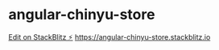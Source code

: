 # angular-chinyu-store

[Edit on StackBlitz ⚡️](https://stackblitz.com/edit/angular-chinyu-store)
https://angular-chinyu-store.stackblitz.io